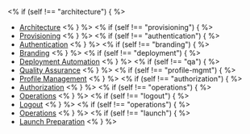 <!-- Exclude current page from keep reading section -->
<% if (self !== "architecture") { %>
* [Architecture](/architecture-scenarios/implementation/${platform}/${platform}-architecture)
<% } %>
<% if (self !== "provisioning") { %>
* [Provisioning](/architecture-scenarios/implementation/${platform}/${platform}-provisioning)
<% } %>
<% if (self !== "authentication") { %>
* [Authentication](/architecture-scenarios/implementation/${platform}/${platform}-authentication)
<% } %>
<% if (self !== "branding") { %>
* [Branding](/architecture-scenarios/implementation/${platform}/${platform}-branding)
<% } %>
<% if (self !== "deployment") { %>
* [Deployment Automation](/architecture-scenarios/implementation/${platform}/${platform}-deployment)
<% } %>
<% if (self !== "qa") { %>
* [Quality Assurance](/architecture-scenarios/implementation/${platform}/${platform}-qa)
<% } %>
<% if (self !== "profile-mgmt") { %>
* [Profile Management](/architecture-scenarios/implementation/${platform}/${platform}-profile-mgmt)
<% } %>
<% if (self !== "authorization") { %>
* [Authorization](/architecture-scenarios/implementation/${platform}/${platform}-authorization)
<% } %>
<% if (self !== "operations") { %>
* [Operations](/architecture-scenarios/implementation/${platform}/${platform}-operations)
<% } %>
<% if (self !== "logout") { %>
* [Logout](/architecture-scenarios/implementation/${platform}/${platform}-logout)
<% } %>
<% if (self !== "operations") { %>
* [Operations](/architecture-scenarios/implementation/${platform}/${platform}-operations)
<% } %>
<% if (self !== "launch") { %>
* [Launch Preparation](/architecture-scenarios/implementation/${platform}/${platform}-launch)
<% } %>
